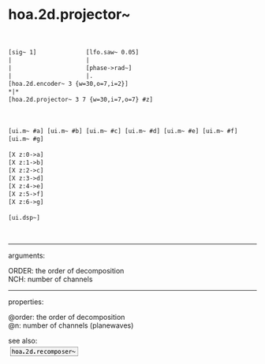# hoa.2d.projector~

```


[sig~ 1]              [lfo.saw~ 0.05]
|                     |
|                     [phase->rad~]
|                     |.
[hoa.2d.encoder~ 3 {w=30,o=7,i=2}]
*|*
[hoa.2d.projector~ 3 7 {w=30,i=7,o=7} #z]



[ui.m~ #a] [ui.m~ #b] [ui.m~ #c] [ui.m~ #d] [ui.m~ #e] [ui.m~ #f] [ui.m~ #g]

[X z:0->a]
[X z:1->b]
[X z:2->c]
[X z:3->d]
[X z:4->e]
[X z:5->f]
[X z:6->g]

[ui.dsp~]

            
```
---
arguments:

ORDER: the order of
            decomposition<br>
NCH: number of
            channels<br>

---
properties:

@order: the order of decomposition<br>
@n: 
            number of channels (planewaves)<br>

see also:<br>
![hoa.2d.recomposer~](img/object_hoa.2d.recomposer~.png)
